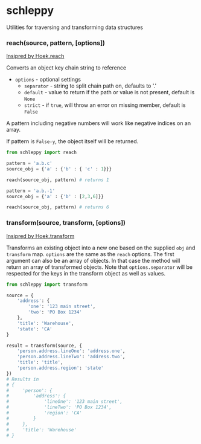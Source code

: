 # schleppy
Utilities for traversing and transforming data structures



### reach(source, pattern, [options])

[Insipred by Hoek.reach](https://github.com/hapijs/hoek/blob/master/API.md#reachobj-chain-options)

Converts an object key chain string to reference

- `options` - optional settings
    - `separator` - string to split chain path on, defaults to '.'
    - `default` - value to return if the path or value is not present, default is `None`
    - `strict` - if `true`, will throw an error on missing member, default is `False`

A pattern including negative numbers will work like negative indices on an
array.

If pattern is `False-y`, the object itself will be returned.

```python
from schleppy import reach

pattern = 'a.b.c'
source_obj = {'a' : {'b' : { 'c' : 1}}}

reach(source_obj, pattern) # returns 1

pattern = 'a.b.-1'
source_obj = {'a' : {'b' : [2,3,6]}}

reach(source_obj, pattern) # returns 6
```





### transform(source, transform, [options])

[Insipred by Hoek.transform](https://github.com/hapijs/hoek/blob/master/API.md#transformobj-transform-options)

Transforms an existing object into a new one based on the supplied `obj` and `transform` map. `options` are the same as the `reach` options. The first argument can also be an array of objects. In that case the method will return an array of transformed objects. Note that `options.separator` will be respected for the keys in the transform object as well as values.

```python
from schleppy import transform

source = {
    'address': {
        'one': '123 main street',
        'two': 'PO Box 1234'
    },
    'title': 'Warehouse',
    'state': 'CA'
}

result = transform(source, {
    'person.address.lineOne': 'address.one',
    'person.address.lineTwo': 'address.two',
    'title': 'title',
    'person.address.region': 'state'
})
# Results in
# {
#     'person': {
#         'address': {
#             'lineOne': '123 main street',
#             'lineTwo': 'PO Box 1234',
#             'region': 'CA'
#         }
#     },
#     'title': 'Warehouse'
# }
```
